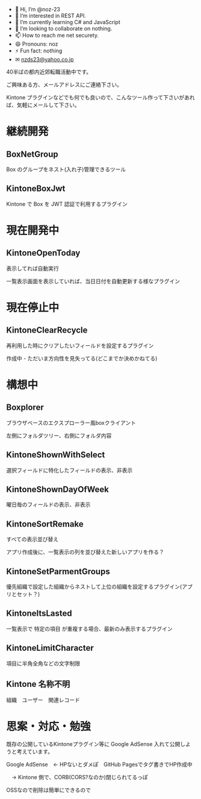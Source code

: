 - 👋 Hi, I’m @noz-23
- 👀 I’m interested in REST API.
- 🌱 I’m currently learning C# and JavaScript
- 💞️ I’m looking to collaborate on nothing.
- 📫 How to reach me net securety.
- 😄 Pronouns: noz
- ⚡ Fun fact: nothing
- ✉ nzds23@yahoo.co.jp

<!---
noz-23/noz-23 is a ✨ special ✨ repository because its `README.md` (this file) appears on your GitHub profile.
You can click the Preview link to take a look at your changes.
--->

40半ばの都内近郊転職活動中です。

ご興味ある方、メールアドレスにご連絡下さい。

Kintone プラグインなどでも何でも良いので、こんなツール作って下さいがあれば、気軽にメールして下さい。

# 継続開発

## BoxNetGroup

Box のグループをネスト(入れ子)管理できるツール 

## KintoneBoxJwt

Kintone で Box を JWT 認証で利用するプラグイン

# 現在開発中

## KintoneOpenToday

表示してれば自動実行

一覧表示画面を表示していれば、当日日付を自動更新する様なプラグイン


# 現在停止中

## KintoneClearRecycle

再利用した時にクリアしたいフィールドを設定するプラグイン

作成中 - ただいま方向性を見失ってる(どこまでか決めかねてる) 

# 構想中
## Boxplorer

ブラウザベースのエクスプローラー風boxクライアント

左側にフォルダツリー、右側にフォルダ内容

## KintoneShownWithSelect

選択フィールドに特化したフィールドの表示、非表示

## KintoneShownDayOfWeek

曜日毎のフィールドの表示、非表示

## KintoneSortRemake

すべての表示並び替え

アプリ作成後に、一覧表示の列を並び替えた新しいアプリを作る？

## KintoneSetParmentGroups

優先組織で設定した組織からネストして上位の組織を設定するプラグイン(アプリとセット？)

## KintoneItsLasted

一覧表示で 特定の項目 が重複する場合、最新のみ表示するプラグイン

## KintoneLimitCharacter 

項目に半角全角などの文字制限

## Kintone 名称不明

組織　ユーザー　関連レコード
 
# 思案・対応・勉強

既存の公開しているKintoneプラグイン等に Google AdSense 入れて公開しようと考えています。

Google AdSense　← HPないとダメぽ　GitHub Pagesでタグ書きでHP作成中

　→ Kintone 側で、CORB(CORS?なのか)閉じられてるっぽ

OSSなので削除は簡単にできるので
